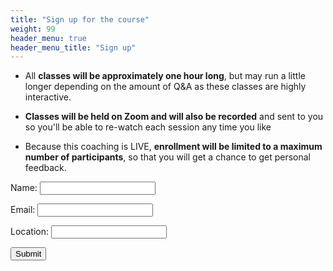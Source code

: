 ```yaml
---
title: "Sign up for the course"
weight: 99
header_menu: true
header_menu_title: "Sign up"
---
```


- All **classes will be approximately one hour long**, 
but may run a little longer depending on the amount of Q&A 
as these classes are highly interactive.

- **Classes will be held on Zoom and will also be recorded** and sent to you 
so you'll be able to re-watch each session any time you like

- Because this coaching is LIVE, **enrollment will be limited to a maximum number of participants**, so that you will get a chance to get personal feedback.

[//]: # (- **Your instructor**: Alberto Bailoni &#40;Certified Unified Mindfulness Coach by the time the course will start&#41;)


<div class="form-container">
<form action="https://formspree.io/f/YOUR_FORMSPREE_ENDPOINT" method="post" id="registration-form">
<label for="name">Name:</label>
<input type="text" id="name" name="name" required>
                
<label for="email">Email:</label>
<input type="email" id="email" name="email" required>

<label for="location">Location:</label>
<input type="text" id="location" name="location" required>

<div class="g-recaptcha" data-sitekey="YOUR_SITE_KEY"></div>

<input type="submit" value="Submit">
</form>
</div>

<script src="https://www.google.com/recaptcha/api.js" async defer></script>
<script>
        document.querySelector('#registration-form').addEventListener('submit', function (e) {
            var captcha = document.getElementById('captcha').value;
            if (captcha !== '7') {
                e.preventDefault();
                alert('CAPTCHA validation failed!');
            }
        });
</script>
